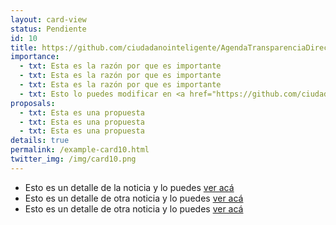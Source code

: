 ```yaml
---
layout: card-view
status: Pendiente
id: 10
title: https://github.com/ciudadanointeligente/AgendaTransparenciaDirectorioLegislativo/blob/gh-pages/_cards/card-10.md
importance:
  - txt: Esta es la razón por que es importante
  - txt: Esta es la razón por que es importante
  - txt: Esta es la razón por que es importante
  - txt: Esto lo puedes modificar en <a href="https://github.com/ciudadanointeligente/AgendaTransparenciaDirectorioLegislativo/blob/gh-pages/_cards/card-10.md">Github</a>
proposals:
  - txt: Esta es una propuesta
  - txt: Esta es una propuesta
  - txt: Esta es una propuesta
details: true
permalink: /example-card10.html
twitter_img: /img/card10.png
---
```


* Esto es un detalle de la noticia y lo puedes [ver acá](http://camara.cl/pley/pley_detalle.aspx?prmID=10478&prmBL=10095-07)
* Esto es un detalle de otra noticia y lo puedes [ver acá](http://www.agendadeprobidad.gob.cl/?ver=2291)
* Esto es un detalle de otra noticia y lo puedes [ver acá](http://www.agendadeprobidad.gob.cl/?ver=2288)